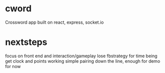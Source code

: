 # cword
Crossword app built on react, express, socket.io

# nextsteps
focus on front end and interaction/gameplay
lose fbstrategy for time being
get clock and points working
simple pairing down the line, enough for demo for now